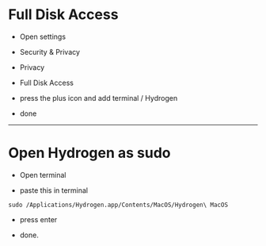 # Full Disk Access

- Open settings 

- Security & Privacy 

- Privacy

- Full Disk Access

- press the plus icon and add terminal / Hydrogen

- done

-------

# Open Hydrogen as sudo

- Open terminal

- paste this in terminal 

```
sudo /Applications/Hydrogen.app/Contents/MacOS/Hydrogen\ MacOS
```
- press enter

- done.
